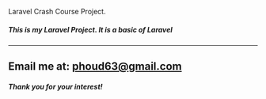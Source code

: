 Laravel Crash Course Project.

##### This is my Laravel Project. It is a basic of Laravel
---
Email me at: [phoud63@gmail.com](Mailto:phoud63@gmail.com)
---
##### Thank you for your interest!